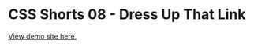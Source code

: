 # CSS Shorts 08 - Dress Up That Link

[View demo site here.](https://webdevtuts.github.io/css_shorts_08_dress_up_that_link/)
